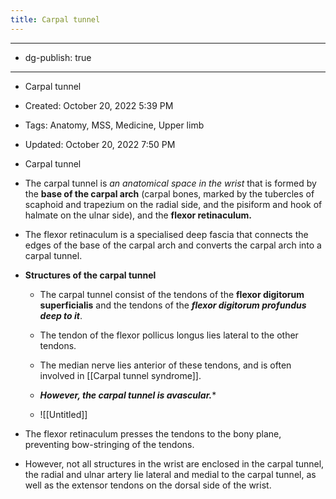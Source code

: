 ```yaml
---
title: Carpal tunnel
---
```


- --

- dg-publish: true

- --

- Carpal tunnel

- Created: October 20, 2022 5:39 PM

- Tags: Anatomy, MSS, Medicine, Upper limb

- Updated: October 20, 2022 7:50 PM

- Carpal tunnel

- The carpal tunnel is *an anatomical space in the wrist* that is formed by the **base of the carpal arch** (carpal bones, marked by the tubercles of scaphoid and trapezium on the radial side, and the pisiform and hook of halmate on the ulnar side), and the **flexor retinaculum.**

- The flexor retinaculum is a specialised deep fascia that connects the edges of the base of the carpal arch and converts the carpal arch into a carpal tunnel.

- **************************************************************Structures of the carpal tunnel**************************************************************
	 - The carpal tunnel consist of the tendons of the ********************************flexor digitorum superficialis******************************** and the tendons of the *************************************flexor digitorum profundus deep to it*************************************. 

	 - The tendon of the flexor pollicus longus lies lateral to the other tendons.

	 - The median  nerve lies anterior of these tendons, and is often involved in [[Carpal tunnel syndrome]].

	 - ***************************************However, the carpal tunnel is avascular.****************************************

	 - ![[Untitled]]

- The flexor retinaculum presses the tendons to the bony plane, preventing bow-stringing of the tendons.

- However, not all structures in the wrist are enclosed in the carpal tunnel, the radial and ulnar artery lie lateral and medial to the carpal tunnel, as well as the extensor tendons on the dorsal side of the wrist.
